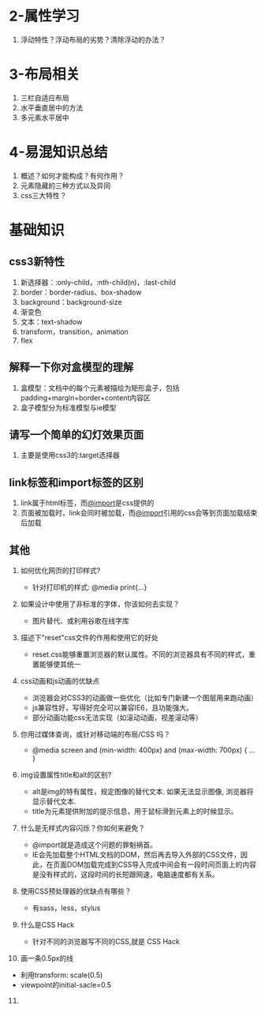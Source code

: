 #  2-属性学习

1. 浮动特性？浮动布局的劣势？清除浮动的办法？

# 3-布局相关

1. 三栏自适应布局
2. 水平垂直居中的方法
3. 多元素水平居中

# 4-易混知识总结

1. 概述？如何才能构成？有何作用？
2. 元素隐藏的三种方式以及异同
3. css三大特性？

# 基础知识

## css3新特性

1. 新选择器：:only-child，:nth-child(n)，:last-child
2. border：border-radius、box-shadow
3. background：background-size
4. 渐变色
5. 文本：text-shadow
6. transform，transition，animation
7. flex


## 解释一下你对盒模型的理解

1. 盒模型：文档中的每个元素被描绘为矩形盒子，包括padding+margin+border+content内容区
2. 盒子模型分为标准模型与ie模型

## 请写一个简单的幻灯效果页面

1. 主要是使用css3的:target选择器

## link标签和import标签的区别

1. link属于html标签，而[@import](https://github.com/import)是css提供的
2. 页面被加载时，link会同时被加载，而[@import](https://github.com/import)引用的css会等到页面加载结束后加载

## 其他

1. 如何优化网页的打印样式?
   - 针对打印机的样式: @media print{...}
2. 如果设计中使用了非标准的字体，你该如何去实现？ 
   - 图片替代、或利用谷歌在线字库
3. 描述下"reset"css文件的作用和使用它的好处
   - reset.css能够重置浏览器的默认属性。不同的浏览器具有不同的样式，重置能够使其统一
4. css动画和js动画的优缺点
   - 浏览器会对CSS3的动画做一些优化（比如专门新建一个图层用来跑动画）
   - js兼容性好，写得好完全可以兼容IE6，且功能强大。
   - 部分动画功能css无法实现（如滚动动画，视差滚动等）
5. 你用过媒体查询，或针对移动端的布局/CSS 吗？
   - @media screen and (min-width: 400px) and (max-width: 700px) { … }
6. img设置属性title和alt的区别?
   - alt是img的特有属性，规定图像的替代文本. 如果无法显示图像, 浏览器将显示替代文本.
   - title为元素提供附加的提示信息，用于鼠标滑到元素上的时候显示。
7. 什么是无样式内容闪烁？你如何来避免？
   - @import就是造成这个问题的罪魁祸首。
   - IE会先加载整个HTML文档的DOM，然后再去导入外部的CSS文件，因此，在页面DOM加载完成到CSS导入完成中间会有一段时间页面上的内容是没有样式的，这段时间的长短跟网速，电脑速度都有关系。
8. 使用CSS预处理器的优缺点有哪些？

   - 有sass，less，stylus
9. 什么是CSS Hack
   - 针对不同的浏览器写不同的CSS,就是 CSS Hack
10. 画一条0.5px的线
   - 利用transform: scale(0.5) 
   - viewpoint的initial-sacle=0.5
11. 

## 